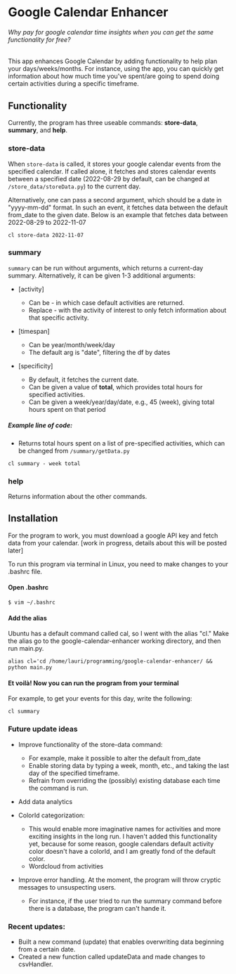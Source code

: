 # Google Calendar Enhancer 

###### Why pay for google calendar time insights when you can get the same functionality for free?

This app enhances Google Calendar by adding functionality to help plan your days/weeks/months. For instance, using the app, you can quickly get information about how much time you've spent/are going to spend doing certain activities during a specific timeframe.

## Functionality

Currently, the program has three useable commands: **store-data**, **summary**, and **help**.

### store-data
When ```store-data``` is called, it stores your google calendar events from the specified calendar. If called alone, it fetches and stores calendar events between a specified date (2022-08-29 by default, can be changed at ```/store_data/storeData.py```) to the current day.

Alternatively, one can pass a second argument, which should be a date in "yyyy-mm-dd" format. In such an event, it fetches data between the default from_date to the given date. Below is an example that fetches data between 2022-08-29 to 2022-11-07

```
cl store-data 2022-11-07
```

### summary
```summary``` can be run without arguments, which returns a current-day summary. Alternatively, it can be given 1-3 additional arguments:

- [activity]
    - Can be - in which case default activities are returned.
    - Replace - with the activity of interest to only fetch information about that specific activity.

- [timespan]
    - Can be year/month/week/day 
    - The default arg is "date", filtering the df by dates

- [specificity]
    - By default, it fetches the current date. 
    - Can be given a value of **total**, which provides total hours for specified activities.
    - Can be given a week/year/day/date, e.g., 45 (week), giving total hours spent on that period

##### Example line of code:
- Returns total hours spent on a list of pre-specified activities, which can be changed from ```/summary/getData.py```

```
cl summary - week total
```

### help
Returns information about the other commands.



## Installation
For the program to work, you must download a google API key and fetch data from your calendar. [work in progress, details about this will be posted later]

To run this program via terminal in Linux, you need to make changes to your .bashrc file.

#### Open .bashrc

```
$ vim ~/.bashrc
```

#### Add the alias
Ubuntu has a default command called cal, so I went with the alias "cl." Make the alias go to the google-calendar-enhancer working directory, and then run main.py.

```
alias cl='cd /home/lauri/programming/google-calendar-enhancer/ && python main.py
```

#### Et voilà! Now you can run the program from your terminal
For example, to get your events for this day, write the following:

```
cl summary
```

### Future update ideas

- Improve functionality of the store-data command:
    - For example, make it possible to alter the default from_date
    - Enable storing data by typing a week, month, etc., and taking the last day of the specified timeframe.
    - Refrain from overriding the (possibly) existing database each time the command is run.

- Add data analytics 

- ColorId categorization:
    - This would enable more imaginative names for activities and more exciting insights in the long run. I haven't added this functionality yet, because for some reason, google calendars default activity color doesn't have a colorId, and I am greatly fond of the default color.
    - Wordcloud from activities

- Improve error handling. At the moment, the program will throw cryptic messages to unsuspecting users.
    - For instance, if the user tried to run the summary command before there is a database, the program can't hande it.

### Recent updates: 
- Built a new command (update) that enables overwriting data beginning from a certain date. 
- Created a new function called updateData and made changes to csvHandler.
